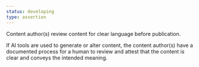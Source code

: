 ```yaml
---
status: developing
type: assertion
---
```


Content author(s) review content for clear language before publication.

If AI tools are used to generate or alter content, the content author(s) have a documented process for a human to review and attest that the content is clear and conveys the intended meaning.

